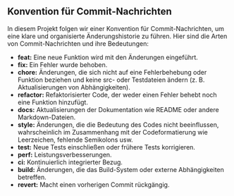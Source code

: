## Konvention für Commit-Nachrichten

In diesem Projekt folgen wir einer Konvention für Commit-Nachrichten, um eine klare und organisierte Änderungshistorie zu führen. Hier sind die Arten von Commit-Nachrichten und ihre Bedeutungen:

- **feat:** Eine neue Funktion wird mit den Änderungen eingeführt.
- **fix:** Ein Fehler wurde behoben.
- **chore:** Änderungen, die sich nicht auf eine Fehlerbehebung oder Funktion beziehen und keine src- oder Testdateien ändern (z. B. Aktualisierungen von Abhängigkeiten).
- **refactor:** Refaktorisierter Code, der weder einen Fehler behebt noch eine Funktion hinzufügt.
- **docs:** Aktualisierungen der Dokumentation wie README oder andere Markdown-Dateien.
- **style:** Änderungen, die die Bedeutung des Codes nicht beeinflussen, wahrscheinlich im Zusammenhang mit der Codeformatierung wie Leerzeichen, fehlende Semikolons usw.
- **test:** Neue Tests einschließen oder frühere Tests korrigieren.
- **perf:** Leistungsverbesserungen.
- **ci:** Kontinuierlich integrierter Bezug.
- **build:** Änderungen, die das Build-System oder externe Abhängigkeiten betreffen.
- **revert:** Macht einen vorherigen Commit rückgängig.
